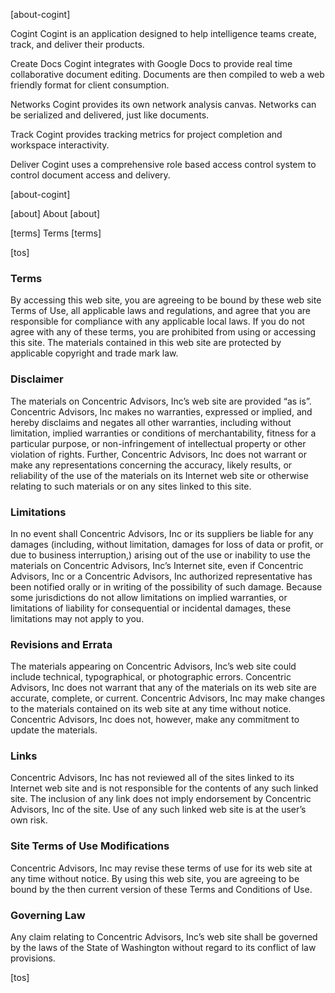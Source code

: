 [about-cogint]

Cogint
Cogint is an application designed to help intelligence teams create, track, and deliver their products.

Create
Docs
Cogint integrates with Google Docs to provide real time collaborative document editing. Documents are then compiled to web a web friendly format for client consumption.

Networks
Cogint provides its own network analysis canvas. Networks can be serialized and delivered, just like documents.

Track
Cogint provides tracking metrics for project completion and workspace interactivity.

Deliver
Cogint uses a comprehensive role based access control system to control document access and delivery.

[about-cogint]

[about] About [about]

[terms] Terms [terms]

[tos]

### Terms 
By accessing this web site, you are agreeing to be bound by these web site Terms of Use, all applicable laws and regulations, and agree that you are responsible for compliance with any applicable local laws. If you do not agree with any of these terms, you are prohibited from using or accessing this site. The materials contained in this web site are protected by applicable copyright and trade mark law.

### Disclaimer 
The materials on Concentric Advisors, Inc’s web site are provided “as is”. Concentric Advisors, Inc makes no warranties, expressed or implied, and hereby disclaims and negates all other warranties, including without limitation, implied warranties or conditions of merchantability, fitness for a particular purpose, or non-infringement of intellectual property or other violation of rights. Further, Concentric Advisors, Inc does not warrant or make any representations concerning the accuracy, likely results, or reliability of the use of the materials on its Internet web site or otherwise relating to such materials or on any sites linked to this site.

### Limitations
In no event shall Concentric Advisors, Inc or its suppliers be liable for any damages (including, without limitation, damages for loss of data or profit, or due to business interruption,) arising out of the use or inability to use the materials on Concentric Advisors, Inc’s Internet site, even if Concentric Advisors, Inc or a Concentric Advisors, Inc authorized representative has been notified orally or in writing of the possibility of such damage. Because some jurisdictions do not allow limitations on implied warranties, or limitations of liability for consequential or incidental damages, these limitations may not apply to you.

### Revisions and Errata 
The materials appearing on Concentric Advisors, Inc’s web site could include technical, typographical, or photographic errors. Concentric Advisors, Inc does not warrant that any of the materials on its web site are accurate, complete, or current. Concentric Advisors, Inc may make changes to the materials contained on its web site at any time without notice. Concentric Advisors, Inc does not, however, make any commitment to update the materials.

### Links 
Concentric Advisors, Inc has not reviewed all of the sites linked to its Internet web site and is not responsible for the contents of any such linked site. The inclusion of any link does not imply endorsement by Concentric Advisors, Inc of the site. Use of any such linked web site is at the user’s own risk.

### Site Terms of Use Modifications 
Concentric Advisors, Inc may revise these terms of use for its web site at any time without notice. By using this web site, you are agreeing to be bound by the then current version of these Terms and Conditions of Use.

### Governing Law 
Any claim relating to Concentric Advisors, Inc’s web site shall be governed by the laws of the State of Washington without regard to its conflict of law provisions.

[tos]
